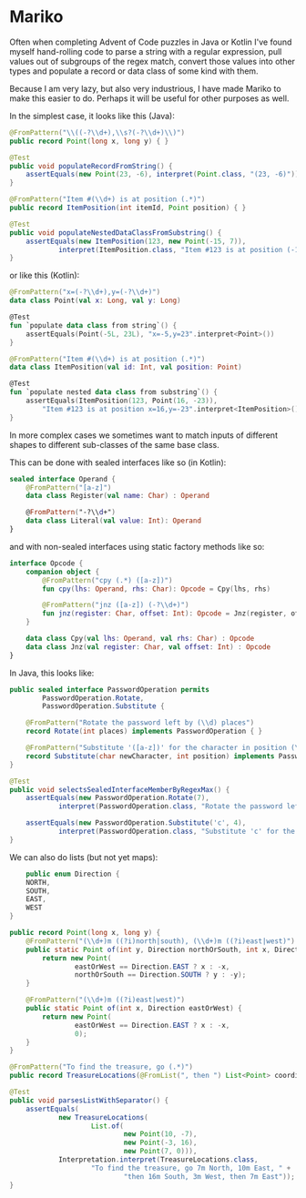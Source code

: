 # Mariko

Often when completing Advent of Code puzzles in Java or Kotlin I've found myself hand-rolling code to parse a string with a regular expression, pull values out of subgroups of the regex match, convert those values into other types and populate a record or data class of some kind with them.

Because I am very lazy, but also very industrious, I have made Mariko to make this easier to do. Perhaps it will be useful for other purposes as well.

In the simplest case, it looks like this (Java):

```java
@FromPattern("\\((-?\\d+),\\s?(-?\\d+)\\)")
public record Point(long x, long y) { }

@Test
public void populateRecordFromString() {
    assertEquals(new Point(23, -6), interpret(Point.class, "(23, -6)"));
}

@FromPattern("Item #(\\d+) is at position (.*)")
public record ItemPosition(int itemId, Point position) { }

@Test
public void populateNestedDataClassFromSubstring() {
    assertEquals(new ItemPosition(123, new Point(-15, 7)),
            interpret(ItemPosition.class, "Item #123 is at position (-15, 7)"));
}
```

or like this (Kotlin):

```kotlin
@FromPattern("x=(-?\\d+),y=(-?\\d+)")
data class Point(val x: Long, val y: Long)

@Test
fun `populate data class from string`() {
    assertEquals(Point(-5L, 23L), "x=-5,y=23".interpret<Point>())
}

@FromPattern("Item #(\\d+) is at position (.*)")
data class ItemPosition(val id: Int, val position: Point)

@Test
fun `populate nested data class from substring`() {
    assertEquals(ItemPosition(123, Point(16, -23)),
        "Item #123 is at position x=16,y=-23".interpret<ItemPosition>())
}
```

In more complex cases we sometimes want to match inputs of different shapes to different sub-classes of the same base class.

This can be done with sealed interfaces like so (in Kotlin):

```kotlin
sealed interface Operand {
    @FromPattern("[a-z]")
    data class Register(val name: Char) : Operand

    @FromPattern("-?\\d+")
    data class Literal(val value: Int): Operand
}
```

and with non-sealed interfaces using static factory methods like so:

```kotlin
interface Opcode {
    companion object {
        @FromPattern("cpy (.*) ([a-z])")
        fun cpy(lhs: Operand, rhs: Char): Opcode = Cpy(lhs, rhs)

        @FromPattern("jnz ([a-z]) (-?\\d+)")
        fun jnz(register: Char, offset: Int): Opcode = Jnz(register, offset)
    }

    data class Cpy(val lhs: Operand, val rhs: Char) : Opcode
    data class Jnz(val register: Char, val offset: Int) : Opcode
}
```

In Java, this looks like:

```java
public sealed interface PasswordOperation permits
        PasswordOperation.Rotate,
        PasswordOperation.Substitute {

    @FromPattern("Rotate the password left by (\\d) places")
    record Rotate(int places) implements PasswordOperation { }

    @FromPattern("Substitute '([a-z])' for the character in position (\\d)")
    record Substitute(char newCharacter, int position) implements PasswordOperation { }
}

@Test
public void selectsSealedInterfaceMemberByRegexMax() {
    assertEquals(new PasswordOperation.Rotate(7),
            interpret(PasswordOperation.class, "Rotate the password left by 7 places"));

    assertEquals(new PasswordOperation.Substitute('c', 4),
            interpret(PasswordOperation.class, "Substitute 'c' for the character in position 4"));
}
```

We can also do lists (but not yet maps):

```java
    public enum Direction {
    NORTH,
    SOUTH,
    EAST,
    WEST
}

public record Point(long x, long y) {
    @FromPattern("(\\d+)m ((?i)north|south), (\\d+)m ((?i)east|west)")
    public static Point of(int y, Direction northOrSouth, int x, Direction eastOrWest) {
        return new Point(
                eastOrWest == Direction.EAST ? x : -x,
                northOrSouth == Direction.SOUTH ? y : -y);
    }

    @FromPattern("(\\d+)m ((?i)east|west)")
    public static Point of(int x, Direction eastOrWest) {
        return new Point(
                eastOrWest == Direction.EAST ? x : -x,
                0);
    }
}

@FromPattern("To find the treasure, go (.*)")
public record TreasureLocations(@FromList(", then ") List<Point> coordinates) { }

@Test
public void parsesListWithSeparator() {
    assertEquals(
            new TreasureLocations(
                    List.of(
                            new Point(10, -7),
                            new Point(-3, 16),
                            new Point(7, 0))),
            Interpretation.interpret(TreasureLocations.class,
                    "To find the treasure, go 7m North, 10m East, " +
                            "then 16m South, 3m West, then 7m East"));
}
```